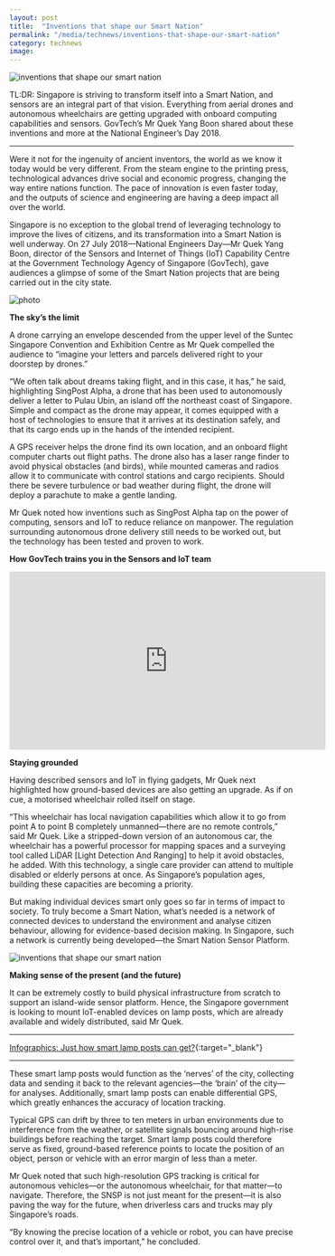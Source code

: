 ```yaml
---
layout: post
title:  "Inventions that shape our Smart Nation"
permalink: "/media/technews/inventions-that-shape-our-smart-nation"
category: technews
image: 
---
```


![inventions that shape our smart nation]({{site.baseurl}}/images/technews/inventions-that-shape-our-smart-nation-part-1.jpg)

TL:DR: Singapore is striving to transform itself into a Smart Nation, and sensors are an integral part of that vision. Everything from aerial drones and autonomous wheelchairs are getting upgraded with onboard computing capabilities and sensors. GovTech’s Mr Quek Yang Boon shared about these inventions and more at the National Engineer’s Day 2018.

---

Were it not for the ingenuity of ancient inventors, the world as we know it today would be very different. From the steam engine to the printing press, technological advances drive social and economic progress, changing the way entire nations function. The pace of innovation is even faster today, and the outputs of science and engineering are having a deep impact all over the world.

Singapore is no exception to the global trend of leveraging technology to improve the lives of citizens, and its transformation into a Smart Nation is well underway. On 27 July 2018—National Engineers Day—Mr Quek Yang Boon, director of the Sensors and Internet of Things (IoT) Capability Centre at the Government Technology Agency of Singapore (GovTech), gave audiences a glimpse of some of the Smart Nation projects that are being carried out in the city state.

![photo]({{site.baseurl}}/images/technews/inventions-that-shape-our-smart-nation-part-2.png)


**The sky’s the limit**

A drone carrying an envelope descended from the upper level of the Suntec Singapore Convention and Exhibition Centre as Mr Quek compelled the audience to “imagine your letters and parcels delivered right to your doorstep by drones.”

“We often talk about dreams taking flight, and in this case, it has,” he said, highlighting SingPost Alpha, a drone that has been used to autonomously deliver a letter to Pulau Ubin, an island off the northeast coast of Singapore. Simple and compact as the drone may appear, it comes equipped with a host of technologies to ensure that it arrives at its destination safely, and that its cargo ends up in the hands of the intended recipient. 

A GPS receiver helps the drone find its own location, and an onboard flight computer charts out flight paths. The drone also has a laser range finder to avoid physical obstacles (and birds), while mounted cameras and radios allow it to communicate with control stations and cargo recipients. Should there be severe turbulence or bad weather during flight, the drone will deploy a parachute to make a gentle landing. 

Mr Quek noted how inventions such as SingPost Alpha tap on the power of computing, sensors and IoT to reduce reliance on manpower. The regulation surrounding autonomous drone delivery still needs to be worked out, but the technology has been tested and proven to work. 


**How GovTech trains you in the Sensors and IoT team**

<div class="bp-youtube">
      <iframe width="560" height="315" src="https://www.youtube.com/embed/asIHYJ3vzqY" frameborder="0" allow="autoplay; encrypted-media" allowfullscreen></iframe>
</div>

**Staying grounded**

Having described sensors and IoT in flying gadgets, Mr Quek next highlighted how ground-based devices are also getting an upgrade. As if on cue, a motorised wheelchair rolled itself on stage.

“This wheelchair has local navigation capabilities which allow it to go from point A to point B completely unmanned—there are no remote controls,” said Mr Quek. Like a stripped-down version of an autonomous car, the wheelchair has a powerful processor for mapping spaces and a surveying tool called LiDAR [Light Detection And Ranging] to help it avoid obstacles, he added. With this technology, a single care provider can attend to multiple disabled or elderly persons at once. As Singapore’s population ages, building these capacities are becoming a priority.

But making individual devices smart only goes so far in terms of impact to society. To truly become a Smart Nation, what’s needed is a network of connected devices to understand the environment and analyse citizen behaviour, allowing for evidence-based decision making. In Singapore, such a network is currently being developed—the Smart Nation Sensor Platform.

![inventions that shape our smart nation]({{site.baseurl}}/images/technews/inventions-that-shape-our-smart-nation-part-3.png)

**Making sense of the present (and the future)**

It can be extremely costly to build physical infrastructure from scratch to support an island-wide sensor platform. Hence, the Singapore government is looking to mount IoT-enabled devices on lamp posts, which are already available and widely distributed, said Mr Quek.

---

[Infographics: Just how smart lamp posts can get?](/media/technews/infographics-just-how-smart-can-lamp-posts-get/){:target="_blank"}

---

These smart lamp posts would function as the ‘nerves’ of the city, collecting data and sending it back to the relevant agencies—the ‘brain’ of the city—for analyses. Additionally, smart lamp posts can enable differential GPS, which greatly enhances the accuracy of location tracking.

Typical GPS can drift by three to ten meters in urban environments due to interference from the weather, or satellite signals bouncing around high-rise buildings before reaching the target. Smart lamp posts could therefore serve as fixed, ground-based reference points to locate the position of an object, person or vehicle with an error margin of less than a meter.

Mr Quek noted that such high-resolution GPS tracking is critical for autonomous vehicles—or the autonomous wheelchair, for that matter—to navigate. Therefore, the SNSP is not just meant for the present—it is also paving the way for the future, when driverless cars and trucks may ply Singapore’s roads.  

“By knowing the precise location of a vehicle or robot, you can have precise control over it, and that’s important,” he concluded.

